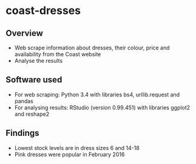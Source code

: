 # coast-dresses

## Overview

- Web scrape information about dresses, their colour, price and availability from the Coast website
- Analyse the results

## Software used

- For web scraping: Python 3.4 with libraries bs4, urllib.request and pandas
- For analysing results: RStudio (version 0.99.451) with libraries ggplot2 and reshape2

## Findings

- Lowest stock levels are in dress sizes 6 and 14-18
- Pink dresses were popular in February 2016
